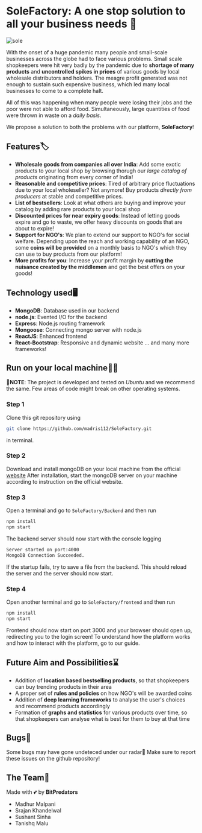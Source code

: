 # SoleFactory: A one stop solution to all your business needs 🛒
![sole](https://user-images.githubusercontent.com/54909147/120067871-75938c80-c09b-11eb-835d-0688b0b8c1f9.jpg)

With the onset of a huge pandemic many people and small-scale businesses across the globe had to face various problems. Small scale shopkeepers were hit very badly by the pandemic due to **shortage of many products** and **uncontrolled spikes in prices** of various goods by local wholesale distributors and holders. The meagre profit generated was not enough to sustain such expensive business, which led many local businesses to come to a complete halt. 

All of this was happening when many people were losing their jobs and the poor were not able to afford food. Simultaneously, large quantities of food were thrown in waste on a *daily basis*.

We propose a solution to both the problems with our platform, **SoleFactory**!

## Features🏷️
- **Wholesale goods from companies all over India**: Add some exotic products to your local shop by browsing thorugh our *large catalog of products* originating from every corner of India!
- **Reasonable and competitive prices**: Tired of arbitrary price fluctuations due to your local wholeseller? Not anymore! Buy products *directly from producers* at stable and competitive prices.
- **List of bestsellers**: Look at what others are buying and improve your catalog by adding rare products to your local shop
- **Discounted prices for near expiry goods**: Instead of letting goods expire and go to waste, we offer heavy discounts on goods that are about to expire!  
- **Support for NGO's**: We plan to extend our support to NGO's for social welfare. Depending upon the reach and working capability of an NGO, some **coins will be provided** on a monthly basis to NGO's which they can use to buy products from our platform!
- **More profits for you**: Increase your profit margin by **cutting the nuisance created by the middlemen** and get the best offers on your goods!

## Technology used🖥
- **MongoDB**: Database used in our backend
- **node.js**: Evented I/O for the backend
- **Express**: Node.js routing framework
- **Mongoose**: Connecting mongo server with node.js
- **ReactJS**: Enhanced frontend
- **React-Bootstrap**: Responsive and dynamic website
... and many more frameworks!

## Run on your local machine️👨‍💻
🔴**NOTE**: The project is developed and tested on *Ubuntu* and we recommend the same. Few areas of code might break on other operating systems.

### Step 1 
Clone this git repository using
```bash
git clone https://github.com/madris112/SoleFactory.git
```
in terminal.

### Step 2
Download and install mongoDB on your local machine from the official [website](https://www.mongodb.com/)
After installation, start the mongoDB server on your machine according to instruction on the official website.

### Step 3
Open a terminal and go to `SoleFactory/Backend` and then run
```bash
npm install
npm start
```
The backend server should now start with the console logging
```bash
Server started on port:4000
MongoDB Connection Succeeded.
```
If the startup fails, try to save a file from the backend. This should reload the server and the server should now start.

### Step 4
Open another terminal and go to `SoleFactory/frontend` and then run
```bash
npm install
npm start
```
Frontend should now start on port 3000 and your browser should open up, redirecting you to the login screen!
To understand how the platform works and how to interact with the platform, go to our guide.

## Future Aim and Possibilities⌛
- Addition of **location based bestselling products**, so that shopkeepers can buy trending products in their area
- A proper set of **rules and policies** on how NGO's will be awarded coins
- Addition of **deep learning frameworks** to analyse the user's choices and recommend products accordingly
- Formation of **graphs and statistics** for various products over time, so that shopkeepers can analyse what is best for them to buy at that time

## Bugs🐞
Some bugs may have gone undeteced under our radar📡
Make sure to report these issues on the github repository!

## The Team🤝
Made with 💕 by **BitPredators**
- Madhur Malpani 
- Srajan Khandelwal
- Sushant Sinha
- Tanishq Malu

